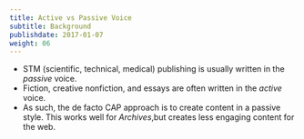 ```yaml
---
title: Active vs Passive Voice
subtitle: Background
publishdate: 2017-01-07
weight: 06
---
```


* STM (scientific, technical, medical) publishing is usually written in the *passive* voice.
* Fiction, creative nonfiction, and essays are often written in the *active* voice.
* As such, the de facto CAP approach is to create content in a passive style. This works well for *Archives*,but creates less engaging content for the web.

